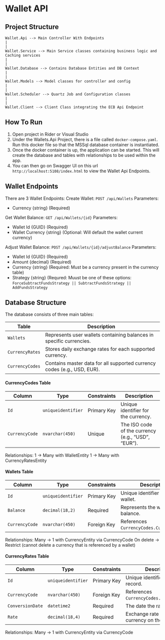 # Wallet API

## Project Structure

```
Wallet.Api --> Main Controller With Endpoints
|
|
Wallet.Service --> Main Service classes containing business logic and Caching services
|
|
Wallet.Database --> Contains Database Entities and DB Context
|
|
Wallet.Models --> Model classes for controller and config
|
|
Wallet.Scheduler --> Quartz Job and Configuration classes 
|
|
Wallet.Client --> Client Class integrating the ECB Api Endpoint
```


## How To Run

1. Open project in Rider or Visual Studio
2. Under the Wallets.Api Project, there is a file called ` docker-compose.yaml `. Run this docker file so that the MSSql database container is instantiated.
3. Once the docker container is up, the application can be started. This will create the database and tables with relationships to be used within the app.
4. You can then go on Swagger UI on this url ` http://localhost:5108/index.html ` to view the Wallet Api Endpoints.


## Wallet Endpoints

There are 3 Wallet Endpoints:
Create Wallet:
` POST /api/Wallets `
Parameters: 
 - Currency {string} (Required)

Get Wallet Balance:
` GET /api/Wallets/{id} `
Parameters: 
 - Wallet Id {GUID} (Required)
 - Wallet Currency {string} (Optional: Will default the wallet current currency)

Adjust Wallet Balance:
` POST /api/Wallets/{id}/adjustBalance `
Parameters:
 - Wallet Id {GUID} (Required)
 - Amount {decimal} (Required)
 - Currency {string} (Required: Must be a currency present in the currency table)
 - Strategy {string} (Requred: Muust be one of these options: ` ForceSubtractFundsStrategy || SubtractFundsStrategy || AddFundsStrategy `


## Database Structure

The database consists of three main tables:

| Table           | Description                                                             |
| --------------- | ----------------------------------------------------------------------- |
| `Wallets`       | Represents user wallets containing balances in specific currencies.     |
| `CurrencyRates` | Stores daily exchange rates for each supported currency.                |
| `CurrencyCodes` | Contains master data for all supported currency codes (e.g., USD, EUR). |


#### CurrencyCodes Table

| Column         | Type               | Constraints | Description                                        |
| -------------- | ------------------ | ----------- | -------------------------------------------------- |
| `Id`           | `uniqueidentifier` | Primary Key | Unique identifier for the currency.                |
| `CurrencyCode` | `nvarchar(450)`    | Unique      | The ISO code of the currency (e.g., “USD”, “EUR”). |

Relationships:
1 → Many with WalletEntity
1 → Many with CurrencyRatesEntity


#### Wallets Table

| Column         | Type               | Constraints | Description                              |
| -------------- | ------------------ | ----------- | ---------------------------------------- |
| `Id`           | `uniqueidentifier` | Primary Key | Unique identifier for the wallet.        |
| `Balance`      | `decimal(18,2)`    | Required    | Represents the wallet’s balance.         |
| `CurrencyCode` | `nvarchar(450)`    | Foreign Key | References `CurrencyCodes.CurrencyCode`. |

Relationships:
Many → 1 with CurrencyEntity via CurrencyCode
On delete → Restrict (cannot delete a currency that is referenced by a wallet)


#### CurrencyRates Table

| Column           | Type               | Constraints | Description                                       |
| ---------------- | ------------------ | ----------- | ------------------------------------------------- |
| `Id`             | `uniqueidentifier` | Primary Key | Unique identifier for the rate record.            |
| `CurrencyCode`   | `nvarchar(450)`    | Foreign Key | References `CurrencyCodes.CurrencyCode`.          |
| `ConversionDate` | `datetime2`        | Required    | The date the rate applies to.                     |
| `Rate`           | `decimal(18,4)`    | Required    | Exchange rate for the currency on the given date. |

Relationships:
Many → 1 with CurrencyEntity via CurrencyCode

